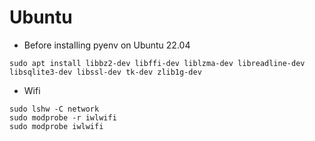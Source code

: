 # Ubuntu

- Before installing pyenv on Ubuntu 22.04

```text
sudo apt install libbz2-dev libffi-dev liblzma-dev libreadline-dev libsqlite3-dev libssl-dev tk-dev zlib1g-dev
```

- Wifi

```text
sudo lshw -C network
sudo modprobe -r iwlwifi
sudo modprobe iwlwifi
```
